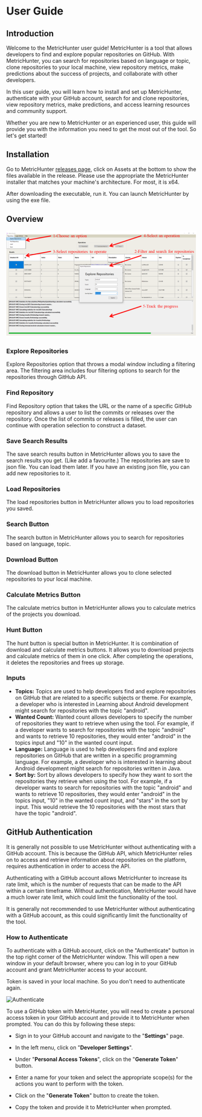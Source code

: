 # User Guide

## Introduction

Welcome to the MetricHunter user guide! MetricHunter is a tool that allows developers to find and explore popular
repositories on GitHub. With MetricHunter, you can search for repositories based on language or topic, clone
repositories to your local machine, view repository metrics, make predictions about the success of projects, and
collaborate with other developers.

In this user guide, you will learn how to install and set up MetricHunter, authenticate with your GitHub account, search
for and clone repositories, view repository metrics, make predictions, and access learning resources and community
support.

Whether you are new to MetricHunter or an experienced user, this guide will provide you with the information you need to
get the most out of the tool. So let's get started!

## Installation

Go to MetricHunter [releases page](https://github.com/salihozkara/MetricHunter/releases), click on Assets at the bottom
to show the files available in the release. Please use the appropriate the MetricHunter installer that matches your
machine's architecture. For most, it is x64.

After downloading the executable, run it. You can launch MetricHunter by using the exe file.

## Overview

![MetricHunter Overview](images/overview_v2.png)

### Explore Repositories

Explore Repositories option that throws a modal window including a filtering area. The filtering area includes four filtering options to search for the repositories through GitHub API.

### Find Repository

Find Repository option that takes the URL or the name of a specific GitHub repository and allows a user to list the commits or releases over the repository. Once the list of commits or releases is filled, the user can continue with operation selection to construct a dataset.

### Save Search Results

The save search results button in MetricHunter allows you to save the search results you get. (Like add a favourite.)
The repositories are save to json file. You can load them later. If you have an existing json file, you can add new
repositories to it.

### Load Repositories

The load repositories button in MetricHunter allows you to load repositories you saved.

### Search Button

The search button in MetricHunter allows you to search for repositories based on language, topic.

### Download Button

The download button in MetricHunter allows you to clone selected repositories to your local machine.

### Calculate Metrics Button

The calculate metrics button in MetricHunter allows you to calculate metrics of the projects you download.

### Hunt Button

The hunt button is special button in MetricHunter. It is combination of download and calculate metrics buttons. It
allows you to download projects and calculate metrics of them in one click. After completing the operations, it deletes
the repositories and frees up storage.

### Inputs

* **Topics:** Topics are used to help developers find and explore repositories on GitHub that are related to a specific
  subjects or theme. For example, a developer who is interested in Learning about Android development might search for
  repositories with the topic "android".
* **Wanted Count:** Wanted count allows developers to specify the number of repositories they want to retrieve when
  using the tool. For example, if a developer wants to search for repositories with the topic "android" and wants to
  retrieve 10 repositories, they would enter "android" in the topics input and "10" in the wanted count input.
* **Language:** Language is used to help developers find and explore repositories on GitHub that are written in a
  specific programming language. For example, a developer who is interested in learning about Android development might
  search for repositories written in Java.
* **Sort by:** Sort by allows developers to specify how they want to sort the repositories they retrieve when using the
  tool. For example, if a developer wants to search for repositories with the topic "android" and wants to retrieve 10
  repositories, they would enter "android" in the topics input, "10" in the wanted count input, and "stars" in the sort
  by input. This would retrieve the 10 repositories with the most stars that have the topic "android".

## GitHub Authentication

It is generally not possible to use MetricHunter without authenticating with a GitHub account. This is because the
GitHub API, which MetricHunter relies on to access and retrieve information about repositories on the platform, requires
authentication in order to access the API.

Authenticating with a GitHub account allows MetricHunter to increase its rate limit, which is the number of requests
that can be made to the API within a certain timeframe. Without authentication, MetricHunter would have a much lower
rate limit, which could limit the functionality of the tool.

It is generally not recommended to use MetricHunter without authenticating with a GitHub account, as this could
significantly limit the functionality of the tool.

### How to Authenticate

To authenticate with a GitHub account, click on the "Authenticate" button in the top right corner of the MetricHunter
window. This will open a new window in your default browser, where you can log in to your GitHub account and grant
MetricHunter access to your account.

Token is saved in your local machine. So you don't need to authenticate again.

![Authenticate](images/authenticate.png)

To use a GitHub token with MetricHunter, you will need to create a personal access token in your GitHub account and
provide it to MetricHunter when prompted. You can do this by following these steps:

* Sign in to your GitHub account and navigate to the "**Settings**" page.

* In the left menu, click on "**Developer Settings**".

* Under "**Personal Access Tokens**", click on the "**Generate Token**" button.

* Enter a name for your token and select the appropriate scope(s) for the actions you want to perform with the token.

* Click on the "**Generate Token**" button to create the token.

* Copy the token and provide it to MetricHunter when prompted.
